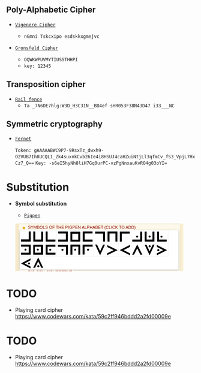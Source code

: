 ## Poly-Alphabetic Cipher

- [`Vigenere Cipher`](https://www.dcode.fr/vigenere-cipher)
  - `nGmni Tskcxipo esdskkxgmejvc`

- [`Gronsfeld Cipher`](https://www.dcode.fr/gronsfeld-cipher)
  - `OQWKWPUVMYTIUSSTHHPI`
  - `key: 12345`

## Transposition cipher
 
 - [`Rail fence`](https://www.dcode.fr/rail-fence-cipher)
   - `Ta _7N6DE7hlg:W3D_H3C31N__BD4ef sHR053F38N43D47 i33___NC`


## Symmetric cryptography

- [`Fernet`](https://asecuritysite.com/encryption/ferdecode)

  `Token: gAAAAABWC9P7-9RsxTz_dwxh9-O2VUB7Ih8UCQL1_Zk4suxnkCvb26Ie4i8HSUJ4caHZuiNtjLl3qfmCv_fS3_VpjL7HxCz7_Q==`
  `Key: -s6eI5hyNh8liH7Gq0urPC-vzPgNnxauKvRO4g03oYI=`

# Substitution

  - **Symbol substitution**
  
    - [`Pigpen`](https://www.dcode.fr/pigpen-cipher)
    
     ![pigpen](https://github.com/ByamB4/Common-CTF-Challenges/blob/main/Cryptography/assets/img/pigpen.png)

# TODO

- Playing card cipher https://www.codewars.com/kata/59c2ff946bddd2a2fd00009e

# TODO

- Playing card cipher https://www.codewars.com/kata/59c2ff946bddd2a2fd00009e


